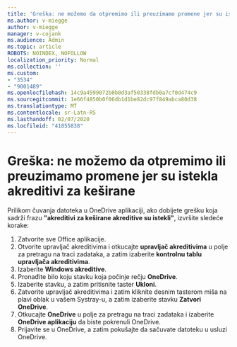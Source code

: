 ```yaml
---
title: 'Greška: ne možemo da otpremimo ili preuzimamo promene jer su istekla akreditivi za keširane'
ms.author: v-miegge
author: v-miegge
manager: v-cojank
ms.audience: Admin
ms.topic: article
ROBOTS: NOINDEX, NOFOLLOW
localization_priority: Normal
ms.collection: ''
ms.custom:
- "3534"
- "9001489"
ms.openlocfilehash: 14c9a4599072b0b0d3af50338fdb0a7cf0d474c9
ms.sourcegitcommit: 1e66f4850b0f06db1d1be82dc97f849abca80d38
ms.translationtype: MT
ms.contentlocale: sr-Latn-RS
ms.lasthandoff: 02/07/2020
ms.locfileid: "41855838"
---
```

# <a name="error-we-cant-upload-or-download-your-changes-because-your-cached-credentials-have-expired"></a>Greška: ne možemo da otpremimo ili preuzimamo promene jer su istekla akreditivi za keširane

Prilikom čuvanja datoteka u OneDrive aplikaciji, ako dobijete grešku koja sadrži frazu **"akreditivi za keširane akreditive su istekli"**, izvršite sledeće korake:

1. Zatvorite sve Office aplikacije.
1. Otvorite upravljač akreditivima i otkucajte **upravljač akreditivima** u polje za pretragu na traci zadataka, a zatim izaberite **kontrolnu tablu upravljača akreditivima**.
1. Izaberite **Windows akreditive**.
1. Pronađite bilo koju stavku koja počinje rečju **OneDrive**.
1. Izaberite stavku, a zatim pritisnite taster **Ukloni**.
1. Zatvorite upravljač akreditivima i zatim kliknite desnim tasterom miša na plavi oblak u vašem Systray-u, a zatim izaberite stavku **Zatvori OneDrive**.
1. Otkucajte **OneDrive** u polje za pretragu na traci zadataka i izaberite **OneDrive aplikaciju** da biste pokrenuli OneDrive.
1. Prijavite se u OneDrive, a zatim pokušajte da sačuvate datoteku u usluzi OneDrive.
